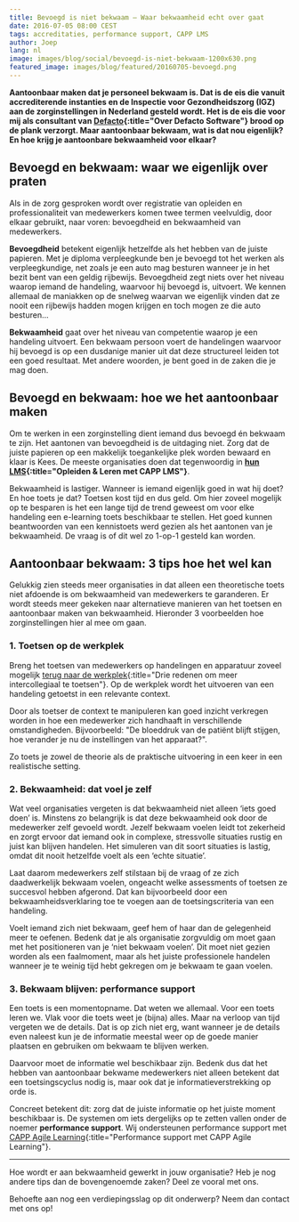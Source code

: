 ```yaml
---
title: Bevoegd is niet bekwaam – Waar bekwaamheid echt over gaat
date: 2016-07-05 08:00 CEST
tags: accreditaties, performance support, CAPP LMS
author: Joep
lang: nl
image: images/blog/social/bevoegd-is-niet-bekwaam-1200x630.png
featured_image: images/blog/featured/20160705-bevoegd.png
---
```


**Aantoonbaar maken dat je personeel bekwaam is. Dat is de eis die vanuit accrediterende instanties en de Inspectie voor Gezondheidszorg (IGZ) aan de zorginstellingen in Nederland gesteld wordt. Het is de eis die voor mij als consultant van [Defacto](/over-ons/){:title="Over Defacto Software"} brood op de plank verzorgt. Maar aantoonbaar bekwaam, wat is dat nou eigenlijk? En hoe krijg je aantoonbare bekwaamheid voor elkaar?**

## Bevoegd en bekwaam: waar we eigenlijk over praten

Als in de zorg gesproken wordt over registratie van opleiden en professionaliteit van medewerkers komen twee termen veelvuldig, door elkaar gebruikt, naar voren: bevoegdheid en bekwaamheid van medewerkers.

**Bevoegdheid** betekent eigenlijk hetzelfde als het hebben van de juiste papieren. Met je diploma verpleegkunde ben je bevoegd tot het werken als verpleegkundige, net zoals je een auto mag besturen wanneer je in het bezit bent van een geldig rijbewijs. Bevoegdheid zegt niets over het niveau waarop iemand de handeling, waarvoor hij bevoegd is, uitvoert. We kennen allemaal de maniakken op de snelweg waarvan we eigenlijk vinden dat ze nooit een rijbewijs hadden mogen krijgen en toch mogen ze die auto besturen...

**Bekwaamheid** gaat over het niveau van competentie waarop je een handeling uitvoert. Een bekwaam persoon voert de handelingen waarvoor hij bevoegd is op een dusdanige manier uit dat deze structureel leiden tot een goed resultaat. Met andere woorden, je bent goed in de zaken die je mag doen.

## Bevoegd en bekwaam: hoe we het aantoonbaar maken

Om te werken in een zorginstelling dient iemand dus bevoegd én bekwaam te zijn. Het aantonen van bevoegdheid is de uitdaging niet. Zorg dat de juiste papieren op een makkelijk toegankelijke plek worden bewaard en klaar is Kees. De meeste organisaties doen dat tegenwoordig in **[hun LMS](/capp-lms/){:title="Opleiden & Leren met CAPP LMS"}**.

Bekwaamheid is lastiger. Wanneer is iemand eigenlijk goed in wat hij doet? En hoe toets je dat? Toetsen kost tijd en dus geld. Om hier zoveel mogelijk op te besparen is het een lange tijd de trend geweest om voor elke handeling een e-learning toets beschikbaar te stellen. Het goed kunnen beantwoorden van een kennistoets werd gezien als het aantonen van je bekwaamheid. De vraag is of dit wel zo 1-op-1 gesteld kan worden.

## Aantoonbaar bekwaam: 3 tips hoe het wel kan

Gelukkig zien steeds meer organisaties in dat alleen een theoretische toets niet afdoende is om bekwaamheid van medewerkers te garanderen. Er wordt steeds meer gekeken naar alternatieve manieren van het toetsen en aantoonbaar maken van bekwaamheid. Hieronder 3 voorbeelden hoe zorginstellingen hier al mee om gaan.

### 1. Toetsen op de werkplek

Breng het toetsen van medewerkers op handelingen en apparatuur zoveel mogelijk [terug naar de werkplek](/blog/drie-redenen-om-meer-intercollegiaal-te-toetsen/){:title="Drie redenen om meer intercollegiaal te toetsen"}. Op de werkplek wordt het uitvoeren van een handeling getoetst in een relevante context.

Door als toetser de context te manipuleren kan goed inzicht verkregen worden in hoe een medewerker zich handhaaft in verschillende omstandigheden. Bijvoorbeeld: "De bloeddruk van de patiënt blijft stijgen, hoe verander je nu de instellingen van het apparaat?".

Zo toets je zowel de theorie als de praktische uitvoering in een keer in een realistische setting.

### 2. Bekwaamheid: dat voel je zelf

Wat veel organisaties vergeten is dat bekwaamheid niet alleen ‘iets goed doen’ is. Minstens zo belangrijk is dat deze bekwaamheid ook door de medewerker zelf gevoeld wordt. Jezelf bekwaam voelen leidt tot zekerheid en zorgt ervoor dat iemand ook in complexe, stressvolle situaties rustig en juist kan blijven handelen. Het simuleren van dit soort situaties is lastig, omdat dit nooit hetzelfde voelt als een ‘echte situatie’.

Laat daarom medewerkers zelf stilstaan bij de vraag of ze zich daadwerkelijk bekwaam voelen, ongeacht welke assessments of toetsen ze succesvol hebben afgerond. Dat kan bijvoorbeeld door een bekwaamheidsverklaring toe te voegen aan de toetsingscriteria van een handeling.

Voelt iemand zich niet bekwaam, geef hem of haar dan de gelegenheid meer te oefenen. Bedenk dat je als organisatie zorgvuldig om moet gaan met het positioneren van je ‘niet bekwaam voelen’. Dit moet niet gezien worden als een faalmoment, maar als het juiste professionele handelen wanneer je te weinig tijd hebt gekregen om je bekwaam te gaan voelen.

### 3. Bekwaam blijven: performance support

Een toets is een momentopname. Dat weten we allemaal. Voor een toets leren we. Vlak voor die toets weet je (bijna) alles. Maar na verloop van tijd vergeten we de details. Dat is op zich niet erg, want wanneer je de details even naleest kun je de informatie meestal weer op de goede manier plaatsen en gebruiken om bekwaam te blijven werken.

Daarvoor moet de informatie wel beschikbaar zijn. Bedenk dus dat het hebben van aantoonbaar bekwame medewerkers niet alleen betekent dat een toetsingscyclus nodig is, maar ook dat je informatieverstrekking op orde is.

Concreet betekent dit: zorg dat de juiste informatie op het juiste moment beschikbaar is. De systemen om iets dergelijks op te zetten vallen onder de noemer **performance support**. Wij ondersteunen performance support met [CAPP Agile Learning](/capp-agile-learning/){:title="Performance support met CAPP Agile Learning"}.

---

Hoe wordt er aan bekwaamheid gewerkt in jouw organisatie? Heb je nog andere tips dan de bovengenoemde zaken? Deel ze vooral met ons.

Behoefte aan nog een verdiepingsslag op dit onderwerp? Neem dan contact met ons op!
